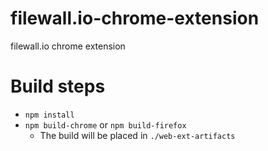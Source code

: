 # filewall.io-chrome-extension
filewall.io chrome extension

# Build steps

* `npm install`
* `npm build-chrome` or `npm build-firefox`
  * The build will be placed in `./web-ext-artifacts`